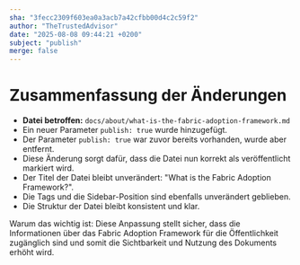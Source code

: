 ```yaml
---
sha: "3fecc2309f603ea0a3acb7a42cfbb00d4c2c59f2"
author: "TheTrustedAdvisor"
date: "2025-08-08 09:44:21 +0200"
subject: "publish"
merge: false
---
```


# Zusammenfassung der Änderungen

- **Datei betroffen:** `docs/about/what-is-the-fabric-adoption-framework.md`
- Ein neuer Parameter `publish: true` wurde hinzugefügt.
- Der Parameter `publish: true` war zuvor bereits vorhanden, wurde aber entfernt.
- Diese Änderung sorgt dafür, dass die Datei nun korrekt als veröffentlicht markiert wird.
- Der Titel der Datei bleibt unverändert: "What is the Fabric Adoption Framework?".
- Die Tags und die Sidebar-Position sind ebenfalls unverändert geblieben.
- Die Struktur der Datei bleibt konsistent und klar.

Warum das wichtig ist: Diese Anpassung stellt sicher, dass die Informationen über das Fabric Adoption Framework für die Öffentlichkeit zugänglich sind und somit die Sichtbarkeit und Nutzung des Dokuments erhöht wird.

